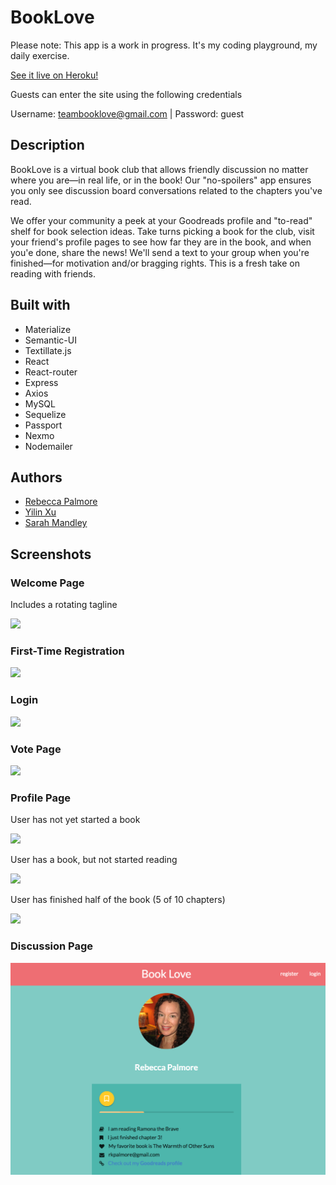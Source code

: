 # BookLove

Please note: This app is a work in progress. It's my coding playground, my daily exercise.

[See it live on Heroku!](https://booklovelive.herokuapp.com/)

Guests can enter the site using the following credentials

Username: teambooklove@gmail.com | Password: guest

## Description

BookLove is a virtual book club that allows friendly discussion no matter where you are&mdash;in real life, or in the book! Our "no-spoilers" app ensures you only see discussion board conversations related to the chapters you've read. 

We offer your community a peek at your Goodreads profile and "to-read" shelf for book selection ideas. Take turns picking a book for the club, visit your friend's profile pages to see how far they are in the book, and when you'e done, share the news! We'll send a text to your group when you're finished&mdash;for motivation and/or bragging rights. This is a fresh take on reading with friends.

## Built with

* Materialize
* Semantic-UI
* Textillate.js
* React
* React-router
* Express
* Axios
* MySQL
* Sequelize
* Passport
* Nexmo
* Nodemailer


## Authors

* [Rebecca Palmore](https://github.com/rpalmore)
* [Yilin Xu](https://github.com/yilinxu)
* [Sarah Mandley](https://github.com/saerieanna)

## Screenshots

### Welcome Page

Includes a rotating tagline

![](http://i.imgur.com/9G5SCZG.png) 

### First-Time Registration

![](http://i.imgur.com/qduBygx.png)

### Login

![](http://i.imgur.com/1xWXlUT.png)

### Vote Page

![](http://i.imgur.com/L2JveTG.png)

### Profile Page

User has not yet started a book

![](http://i.imgur.com/ThUknIp.png)

User has a book, but not started reading

![](http://i.imgur.com/fSjHqJV.png)

User has finished half of the book (5 of 10 chapters)

![](http://i.imgur.com/1FlIeBE.png)

### Discussion Page

![Alt text](/public/assets/imgs/screenshots/profilepage2.png?raw=true "Discussion Page")